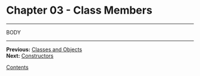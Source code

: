 # Chapter 03 - Class Members

---

BODY

---

**Previous:** [Classes and Objects](./02-classes_objects.md)  
**Next:** [Constructors](./04-constructors.md)

[Contents](./readme.md)